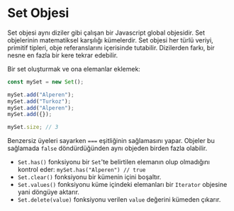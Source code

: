 # Set Objesi
Set objesi aynı diziler gibi çalışan bir Javascript global objesidir. Set objelerinin matematiksel karşılığı kümelerdir. Set objesi her türlü veriyi, primitif tipleri, obje referanslarını içerisinde tutabilir. Dizilerden farkı, bir nesne en fazla bir kere tekrar edebilir.

Bir set oluşturmak ve ona elemanlar eklemek:
```js
const mySet = new Set();

mySet.add("Alperen");
mySet.add("Turkoz");
mySet.add("Alperen");
mySet.add({});

mySet.size; // 3
```
Benzersiz üyeleri sayarken `===` eşitliğinin sağlamasını yapar. Objeler bu sağlamada `false` döndürdüğünden aynı objeden birden fazla olabilir.

* `Set.has()` fonksiyonu bir `Set`'te belirtilen elemanın olup olmadığını kontrol eder: `mySet.has("Alperen") // true`
* `Set.clear()` fonksiyonu bir kümenin içini boşaltır.
* `Set.values()` fonksiyonu küme içindeki elemanları bir `Iterator` objesine yani döngüye aktarır.
* `Set.delete(value)` fonksiyonu verilen `value` değerini kümeden çıkarır.